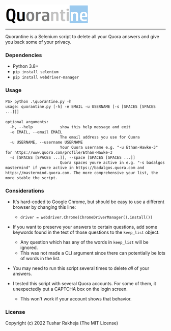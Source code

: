 <br>
<img src="https://github.com/TusharRakheja/Quorantine/raw/main/pic.png" width="auto" height="60px" />

___

Quorantine is a Selenium script to delete all your Quora answers and give you back some of your privacy.

### Dependencies

- Python 3.8+
- `pip install selenium`
- `pip install webdriver-manager`

### Usage

```
PS> python .\quorantine.py -h
usage: quorantine.py [-h] -e EMAIL -u USERNAME [-s [SPACES [SPACES ...]]]

optional arguments:
  -h, --help            show this help message and exit
  -e EMAIL, --email EMAIL
                        The email address you use for Quora
  -u USERNAME, --username USERNAME
                        Your Quora username e.g. "-u Ethan-Hawke-3" for https://www.quora.com/profile/Ethan-Hawke-3
  -s [SPACES [SPACES ...]], --space [SPACES [SPACES ...]]
                        Quora spaces youre active in e.g. "-s badalgos mastermind" if youre active in https://badalgos.quora.com and https://mastermind.quora.com. The more comprehensive your list, the more stable the script.
```

### Considerations

- It's hard-coded to Google Chrome, but should be easy to use a different browser by changing this line: 
  - `driver = webdriver.Chrome(ChromeDriverManager().install())`

- If you want to preserve your answers to certain questions, add some keywords found in the text of those questions to the `keep_list` object. 
  - Any question which has any of the words in `keep_list` will be ignored.
  - This was not made a CLI argument since there can potentially be lots of words in the list.

- You may need to run this script several times to delete _all_ of your answers.

- I tested this script with several Quora accounts. For some of them, it unexpectedly put a CAPTCHA box on the login screen. 
  - This won't work if your account shows that behavior.

### License

Copyright (c) 2022 Tushar Rakheja (The MIT License)

